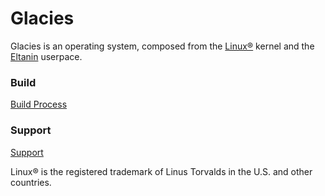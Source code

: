 # Glacies

Glacies is an operating system, composed from the
[Linux®](https://www.kernel.org) kernel and the
[Eltanin](https://eltan.in.net) userpace.

### Build
[Build Process](https://eltan.in.net/?wiki/glacies_build)

### Support
[Support](https://eltan.in.net/?support/index)

Linux® is the registered trademark of Linus Torvalds in the U.S. and other countries.
